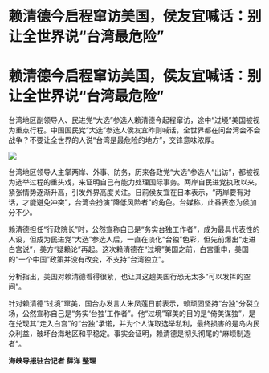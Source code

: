 # 赖清德今启程窜访美国，侯友宜喊话：别让全世界说“台湾最危险”

# 赖清德今启程窜访美国，侯友宜喊话：别让全世界说“台湾最危险”

台湾地区副领导人、民进党“大选”参选人赖清德今起程窜访，途中“过境”美国被视为重点行程。中国国民党“大选”参选人侯友宜昨则喊话，全世界都在问台湾会不会战争？不要让全世界的人说“台湾是最危险的地方”，交锋意味浓厚。

![](https://inews.gtimg.com/om_bt/OSGj2YGp_BwPbVPMpHuFXfP-s0y8qH673enbwzmHUPFz4AA/1000)

台湾地区领导人主掌两岸、外事、防务，历来各政党“大选”参选人“出访”，都被视为选举过程的重头戏，来证明自己有能力处理国际事务。两岸自民进党执政以来，紧张情势逐渐升高，引发外界高度关注。日前侯友宜在日本表示，“两岸要有对话，才能避免冲突”，台湾会扮演“降低风险者”的角色。台媒称，此番表态为侯加分不少。

赖清德担任“行政院长”时，公然宣称自已是“务实台独工作者”，成为最具代表性的人设，但成为民进党“大选”参选人后，一直在淡化“台独”色彩，但先前爆出“走进白宫说”，美方“疑赖论”再起。这次赖清德在“过境”美国之前，白宫重申，美国的“一个中国”政策并没有改变，不支持“台湾独立”。

分析指出，美国对赖清德看得很紧，也让其这趟美国行恐无太多“可以发挥的空间”。

针对赖清德“过境”窜美，国台办发言人朱凤莲日前表示，赖顽固坚持“台独”分裂立场，公然宣称自己是“务实‘台独’工作者”。他“过境”窜美的目的是“倚美谋独”，是在兑现其“走入白宫”的“台独”承诺，并为个人谋取选举私利，最终损害的是岛内民众利益，破坏台海地区和平稳定。事实会证明，赖清德是彻头彻尾的“麻烦制造者”。

**海峡导报驻台记者 薛洋 整理**

